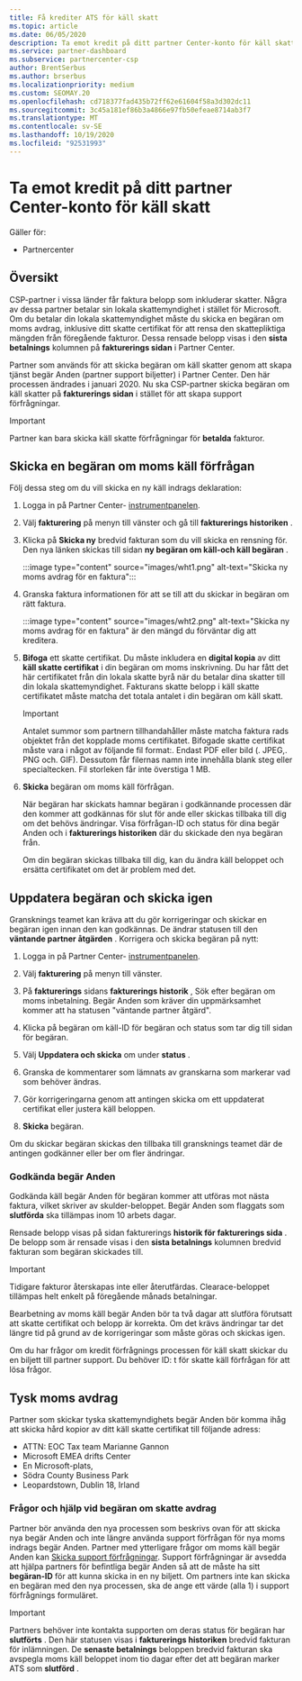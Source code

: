 ```yaml
---
title: Få krediter ATS för käll skatt
ms.topic: article
ms.date: 06/05/2020
description: Ta emot kredit på ditt partner Center-konto för käll skatt. Informationen omfattar steg för att skicka en begäran om moms käll förfrågan.
ms.service: partner-dashboard
ms.subservice: partnercenter-csp
author: BrentSerbus
ms.author: brserbus
ms.localizationpriority: medium
ms.custom: SEOMAY.20
ms.openlocfilehash: cd718377fad435b72ff62e61604f58a3d302dc11
ms.sourcegitcommit: 3c45a181ef86b3a4866e97fb50efeae8714ab3f7
ms.translationtype: MT
ms.contentlocale: sv-SE
ms.lasthandoff: 10/19/2020
ms.locfileid: "92531993"
---
```

# <a name="receive-credit-on-your-partner-center-account-for-tax-withholding"></a>Ta emot kredit på ditt partner Center-konto för käll skatt

Gäller för:

- Partnercenter

## <a name="overview"></a>Översikt

CSP-partner i vissa länder får faktura belopp som inkluderar skatter. Några av dessa partner betalar sin lokala skattemyndighet i stället för Microsoft. Om du betalar din lokala skattemyndighet måste du skicka en begäran om moms avdrag, inklusive ditt skatte certifikat för att rensa den skattepliktiga mängden från föregående fakturor. Dessa rensade belopp visas i den **sista betalnings** kolumnen på **fakturerings sidan** i Partner Center.

Partner som används för att skicka begäran om käll skatter genom att skapa tjänst begär Anden (partner support biljetter) i Partner Center. Den här processen ändrades i januari 2020. Nu ska CSP-partner skicka begäran om käll skatter på **fakturerings sidan** i stället för att skapa support förfrågningar.

> [!IMPORTANT]
> Partner kan bara skicka käll skatte förfrågningar för **betalda** fakturor.

## <a name="submit-a-tax-withholding-request"></a>Skicka en begäran om moms käll förfrågan

Följ dessa steg om du vill skicka en ny käll indrags deklaration:

1. Logga in på Partner Center- [instrumentpanelen](https://partner.microsoft.com/dashboard/home).

2. Välj **fakturering** på menyn till vänster och gå till **fakturerings historiken** .

3. Klicka på **Skicka ny** bredvid fakturan som du vill skicka en rensning för. Den nya länken skickas till sidan **ny begäran om käll-och käll begäran** .

   :::image type="content" source="images/wht1.png" alt-text="Skicka ny moms avdrag för en faktura":::

4. Granska faktura informationen för att se till att du skickar in begäran om rätt faktura.

   :::image type="content" source="images/wht2.png" alt-text="Skicka ny moms avdrag för en faktura" är den mängd du förväntar dig att kreditera.

6. **Bifoga** ett skatte certifikat. Du måste inkludera en **digital kopia** av ditt **käll skatte certifikat** i din begäran om moms inskrivning. Du har fått det här certifikatet från din lokala skatte byrå när du betalar dina skatter till din lokala skattemyndighet. Fakturans skatte belopp i käll skatte certifikatet måste matcha det totala antalet i din begäran om käll skatt.

   > [!IMPORTANT]
   > Antalet summor som partnern tillhandahåller måste matcha faktura rads objektet från det kopplade moms certifikatet. Bifogade skatte certifikat måste vara i något av följande fil format:. Endast PDF eller bild (. JPEG,. PNG och. GIF). Dessutom får filernas namn inte innehålla blank steg eller specialtecken. Fil storleken får inte överstiga 1 MB.

7. **Skicka** begäran om moms käll förfrågan.

   När begäran har skickats hamnar begäran i godkännande processen där den kommer att godkännas för slut för ande eller skickas tillbaka till dig om det behövs ändringar. Visa förfrågan-ID och status för dina begär Anden och i **fakturerings historiken** där du skickade den nya begäran från.

   Om din begäran skickas tillbaka till dig, kan du ändra käll beloppet och ersätta certifikatet om det är problem med det.

## <a name="update-request-and-resubmit"></a>Uppdatera begäran och skicka igen

Gransknings teamet kan kräva att du gör korrigeringar och skickar en begäran igen innan den kan godkännas. De ändrar statusen till den **väntande partner åtgärden** . Korrigera och skicka begäran på nytt:

1. Logga in på Partner Center- [instrumentpanelen](https://partner.microsoft.com/dashboard/home).

2. Välj **fakturering** på menyn till vänster.

3. På **fakturerings** sidans **fakturerings historik** , Sök efter begäran om moms inbetalning. Begär Anden som kräver din uppmärksamhet kommer att ha statusen "väntande partner åtgärd".

4. Klicka på begäran om käll-ID för begäran och status som tar dig till sidan för begäran.

5. Välj **Uppdatera och skicka** om under **status** .

6. Granska de kommentarer som lämnats av granskarna som markerar vad som behöver ändras.

7. Gör korrigeringarna genom att antingen skicka om ett uppdaterat certifikat eller justera käll beloppen.

8. **Skicka** begäran.

Om du skickar begäran skickas den tillbaka till gransknings teamet där de antingen godkänner eller ber om fler ändringar.

### <a name="approved-requests"></a>Godkända begär Anden

Godkända käll begär Anden för begäran kommer att utföras mot nästa faktura, vilket skriver av skulder-beloppet. Begär Anden som flaggats som **slutförda** ska tillämpas inom 10 arbets dagar. 

Rensade belopp visas på sidan fakturerings **historik för fakturerings sida** . De belopp som är rensade visas i den **sista betalnings** kolumnen bredvid fakturan som begäran skickades till.

   > [!IMPORTANT]
   > Tidigare fakturor återskapas inte eller återutfärdas. Clearace-beloppet tillämpas helt enkelt på föregående månads betalningar.

Bearbetning av moms käll begär Anden bör ta två dagar att slutföra förutsatt att skatte certifikat och belopp är korrekta. Om det krävs ändringar tar det längre tid på grund av de korrigeringar som måste göras och skickas igen.

Om du har frågor om kredit förfrågnings processen för käll skatt skickar du en biljett till partner support. Du behöver ID: t för skatte käll förfrågan för att lösa frågor.

## <a name="german-tax-withholding"></a>Tysk moms avdrag

Partner som skickar tyska skattemyndighets begär Anden bör komma ihåg att skicka hård kopior av ditt käll skatte certifikat till följande adress:

- ATTN: EOC Tax team Marianne Gannon
- Microsoft EMEA drifts Center
- En Microsoft-plats,
- Södra County Business Park
- Leopardstown, Dublin 18, Irland

### <a name="questions-and-assistance-for-tax-withholding-requests"></a>Frågor och hjälp vid begäran om skatte avdrag

Partner bör använda den nya processen som beskrivs ovan för att skicka nya begär Anden och inte längre använda support förfrågan för nya moms indrags begär Anden. Partner med ytterligare frågor om moms käll begär Anden kan [Skicka support förfrågningar](https://partner.microsoft.com/dashboard/support/csp/servicerequests/create?stage=2&topicid=9227afa6-babf-3917-acee-67db7860f5ed). Support förfrågningar är avsedda att hjälpa partners för befintliga begär Anden så att de måste ha sitt **begäran-ID** för att kunna skicka in en ny biljett. Om partners inte kan skicka en begäran med den nya processen, ska de ange ett värde (alla 1) i support förfrågnings formuläret. 

   > [!IMPORTANT]
   > Partners behöver inte kontakta supporten om deras status för begäran har **slutförts** . Den här statusen visas i **fakturerings historiken** bredvid fakturan för inlämningen. De **senaste betalnings** beloppen bredvid fakturan ska avspegla moms käll beloppet inom tio dagar efter det att begäran marker ATS som **slutförd** .
